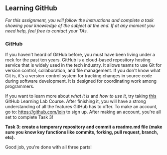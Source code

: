 ## Learning GitHub

*For this assignment, you will follow the instructions and complete a task showing your knowledge of the subject at the end. If at any moment you need help, feel free to contact your TAs.*

### GitHub

If you haven't heard of GitHub before, you must have been living under a rock for the past ten years. GitHub is a cloud-based repository hosting service that is widely used in the tech industry. It allows teams to use Git for version control, collaboration, and file management. If you don't know what Git is, it's a version-control system for tracking changes in source code during software development. It is designed for coordinating work among programmers. 

If you want to learn more about *what it is* and *how to use it*, try taking [this](https://lab.github.com/githubtraining/introduction-to-github#:~:text=Audience.%201%20Assign%20yourself.%20Assign%20the%20first%20issue,an%20issue.%20%204%20Create%20a%20branch.%20) GitHub Learning Lab Course. After finishing it, you will have a strong understanding of all the features GitHub has to offer. To make an account, go to: https://github.com/join to sign up. After making an account, you're all set to complete Task 3!



**Task 3: create a temporary repository and commit a readme.md file (make sure you know key functions like commits, forking, pull request, branch, etc).**



Good job, you're done with all three parts!
